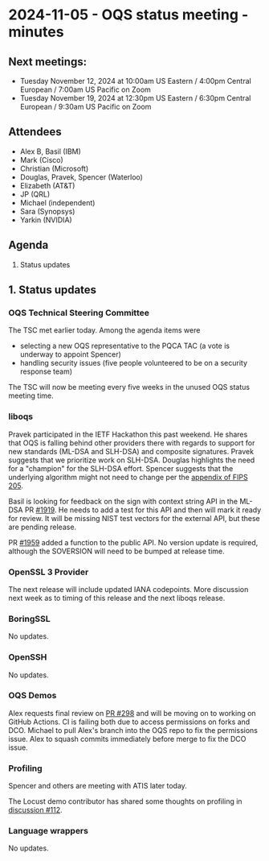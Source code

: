 # 2024-11-05 - OQS status meeting - minutes

## Next meetings:

- Tuesday November 12, 2024 at 10:00am US Eastern / 4:00pm Central European / 7:00am US Pacific on Zoom
- Tuesday November 19, 2024 at 12:30pm US Eastern / 6:30pm Central European / 9:30am US Pacific on Zoom

## Attendees

- Alex B, Basil (IBM)
- Mark (Cisco)
- Christian (Microsoft)
- Douglas, Pravek, Spencer (Waterloo)
- Elizabeth (AT&T)
- JP (QRL)
- Michael (independent)
- Sara (Synopsys)
- Yarkin (NVIDIA)

## Agenda

1. Status updates

## 1. Status updates

### OQS Technical Steering Committee

The TSC met earlier today. Among the agenda items were
- selecting a new OQS representative to the PQCA TAC (a vote is underway to appoint Spencer)
- handling security issues (five people volunteered to be on a security response team)

The TSC will now be meeting every five weeks in the unused OQS status meeting time.

### liboqs

Pravek participated in the IETF Hackathon this past weekend.
He shares that OQS is falling behind other providers there with regards to support for new standards (ML-DSA and SLH-DSA) and composite signatures.
Pravek suggests that we prioritize work on SLH-DSA.
Douglas highlights the need for a "champion" for the SLH-DSA effort.
Spencer suggests that the underlying algorithm might not need to change per the [appendix of FIPS 205](https://nvlpubs.nist.gov/nistpubs/FIPS/NIST.FIPS.205.pdf#appendix.A).

Basil is looking for feedback on the sign with context string API in the ML-DSA PR [#1919](https://github.com/open-quantum-safe/liboqs/pull/1919).
He needs to add a test for this API and then will mark it ready for review.
It will be missing NIST test vectors for the external API, but these are pending release.

PR [#1959](https://github.com/open-quantum-safe/liboqs/pull/1959) added a function to the public API.
No version update is required, although the SOVERSION will need to be bumped at release time.

### OpenSSL 3 Provider

The next release will include updated IANA codepoints.
More discussion next week as to timing of this release and the next liboqs release.
 
### BoringSSL

No updates.

### OpenSSH

No updates.

### OQS Demos

Alex requests final review on [PR #298](https://github.com/open-quantum-safe/oqs-demos/pull/298) and will be moving on to working on GitHub Actions.
CI is failing both due to access permissions on forks and DCO.
Michael to pull Alex's branch into the OQS repo to fix the permissions issue.
Alex to squash commits immediately before merge to fix the DCO issue.

### Profiling

Spencer and others are meeting with ATIS later today.

The Locust demo contributor has shared some thoughts on profiling in [discussion #112](https://github.com/open-quantum-safe/profiling/discussions/112).

### Language wrappers

No updates.
